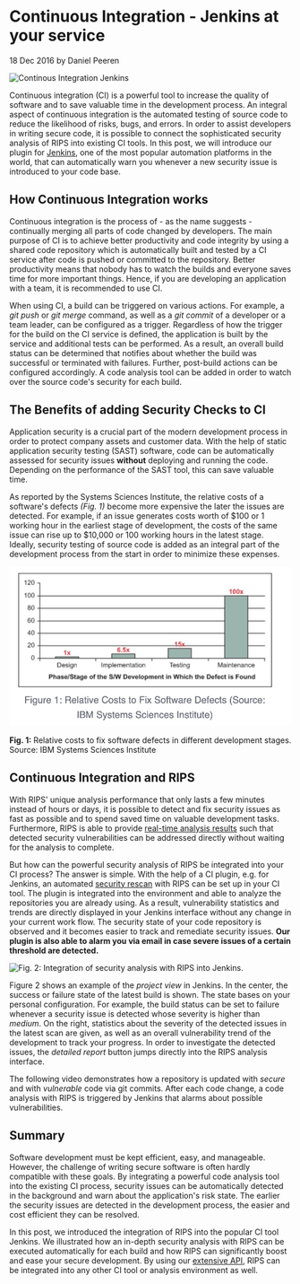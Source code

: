# Continuous Integration - Jenkins at your service

18 Dec 2016 by Daniel Peeren

![Continous Integration
Jenkins](images/rips_jenkins_intro.png "Continous Integration Jenkins")

Continuous integration (CI) is a powerful tool to increase the quality
of software and to save valuable time in the development process. An
integral aspect of continuous integration is the automated testing of
source code to reduce the likelihood of risks, bugs, and errors. In
order to assist developers in writing secure code, it is possible to
connect the sophisticated security analysis of RIPS into existing CI
tools. In this post, we will introduce our plugin for
[Jenkins](https://jenkins.io/),
one of the most popular automation platforms in the world, that can
automatically warn you whenever a new security issue is introduced to
your code base.

## How Continuous Integration works

Continuous integration is the process of - as the name suggests -
continually merging all parts of code changed by developers. The main
purpose of CI is to achieve better productivity and code integrity by
using a shared code repository which is automatically built and tested
by a CI service after code is pushed or committed to the repository.
Better productivity means that nobody has to watch the builds and
everyone saves time for more important things. Hence, if you are
developing an application with a team, it is recommended to use CI.

When using CI, a build can be triggered on various actions. For example,
a *git push* or *git merge* command, as well as a *git commit* of a
developer or a team leader, can be configured as a trigger. Regardless
of how the trigger for the build on the CI service is defined, the
application is built by the service and additional tests can be
performed. As a result, an overall build status can be determined that
notifies about whether the build was successful or terminated with
failures. Further, post-build actions can be configured accordingly. A
code analysis tool can be added in order to watch over the source code's
security for each build.

## The Benefits of adding Security Checks to CI

Application security is a crucial part of the modern development process
in order to protect company assets and customer data. With the help of
static application security testing (SAST) software, code can be
automatically assessed for security issues **without** deploying and
running the code. Depending on the performance of the SAST tool, this
can save valuable time.

As reported by the Systems Sciences Institute, the relative costs of a
software's defects *(Fig. 1)* become more expensive the later the issues
are detected. For example, if an issue generates costs worth of \$100 or
1 working hour in the earliest stage of development, the costs of the
same issue can rise up to \$10,000 or 100 working hours in the latest
stage. Ideally, security testing of source code is added as an integral
part of the development process from the start in order to minimize
these expenses.

![](images/Systems-Sciences-Institute-at-IBM-relative-bug-cost.jpg)

**Fig. 1:** Relative costs to fix software defects in different
development stages. Source: IBM Systems Sciences Institute

## Continuous Integration and RIPS

With RIPS' unique analysis performance that only lasts a few minutes
instead of hours or days, it is possible to detect and fix security
issues as fast as possible and to spend saved time on valuable
development tasks. Furthermore, RIPS is able to provide [real-time
analysis
results](https://www.ripstech.com/features/#realtime-results)
such that detected security vulnerabilities can be addressed directly
without waiting for the analysis to complete.

But how can the powerful security analysis of RIPS be integrated into
your CI process? The answer is simple. With the help of a CI plugin,
e.g. for Jenkins, an automated [security
rescan](/web/20180110051552/https://blog.ripstech.com/2016/rescanning-applications-with-rips/)
with RIPS can be set up in your CI tool. The plugin is integrated into
the environment and able to analyze the repositories you are already
using. As a result, vulnerability statistics and trends are directly
displayed in your Jenkins interface without any change in your current
work flow. The security state of your code repository is observed and it
becomes easier to track and remediate security issues. **Our plugin is
also able to alarm you via email in case severe issues of a certain
threshold are detected.**

![**Fig. 2:** Integration of security analysis with RIPS into
Jenkins.](images/rips_jenkins_ci.png)

Figure 2 shows an example of the *project view* in Jenkins. In the
center, the success or failure state of the latest build is shown. The
state bases on your personal configuration. For example, the build
status can be set to failure whenever a security issue is detected whose
severity is higher than *medium*. On the right, statistics about the
severity of the detected issues in the latest scan are given, as well as
an overall vulnerability trend of the development to track your
progress. In order to investigate the detected issues, the *detailed
report* button jumps directly into the RIPS analysis interface.

The following video demonstrates how a repository is updated with
*secure* and with *vulnerable* code via git commits. After each code
change, a code analysis with RIPS is triggered by Jenkins that alarms
about possible vulnerabilities.

## Summary

Software development must be kept efficient, easy, and manageable.
However, the challenge of writing secure software is often hardly
compatible with these goals. By integrating a powerful code analysis
tool into the existing CI process, security issues can be automatically
detected in the background and warn about the application's risk state.
The earlier the security issues are detected in the development process,
the easier and cost efficient they can be resolved.

In this post, we introduced the integration of RIPS into the popular CI
tool Jenkins. We illustrated how an in-depth security analysis with RIPS
can be executed automatically for each build and how RIPS can
significantly boost and ease your secure development. By using our
[extensive
API](https://api.ripstech.com/),
RIPS can be integrated into any other CI tool or analysis environment as
well.
